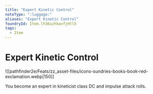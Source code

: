 ```yaml
---
title: "Expert Kinetic Control"
noteType: ":luggage:"
aliases: "Expert Kinetic Control"
foundryId: Item.lh36uzhkavfjHtl5
tags:
  - Item
---
```


# Expert Kinetic Control
![[pathfinder2e/Feats/zz_asset-files/icons-sundries-books-book-red-exclamation.webp|150]]

You become an expert in kineticist class DC and impulse attack rolls.
